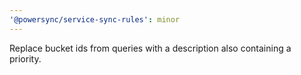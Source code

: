 ```yaml
---
'@powersync/service-sync-rules': minor
---
```


Replace bucket ids from queries with a description also containing a priority.
